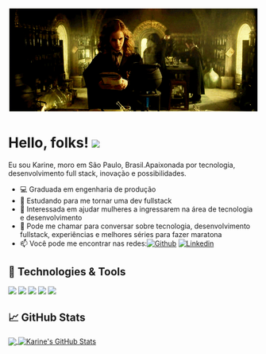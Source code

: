 <h1 align="center">
  <img src="https://github.com/Karinecasant/Karinecasant/blob/main/318fbca0948500fd7828566e0801eb7f2c222db6_hq.gif">
</h1>

# Hello, folks! <img src="https://raw.githubusercontent.com/MartinHeinz/MartinHeinz/master/wave.gif" width="30px">

Eu sou Karine, moro em São Paulo, Brasil.Apaixonada por tecnologia, desenvolvimento full stack, inovação e possibilidades.

- 💻 Graduada em engenharia de produção
- 🚀 Estudando para me tornar uma dev fullstack
- 💁 Interessada em ajudar mulheres a ingressarem na área de tecnologia e desenvolvimento
- 💬 Pode me chamar para conversar sobre tecnologia, desenvolvimento fullstack, experiências e melhores séries para fazer maratona 
- 📫 Você pode me encontrar nas redes:[![Github](https://img.shields.io/badge/-Github-000?style=flat-square&logo=Github&logoColor=white&link=https://github.com/karinecasant)](https://github.com/karinecasant) [![Linkedin](https://img.shields.io/badge/-LinkedIn-blue?style=flat-square&logo=Linkedin&logoColor=white&link=https://www.linkedin.com/in/vittoria-borotto/)](https://www.linkedin.com/in/karine-santos-8023b6127/)

## 🔧 Technologies & Tools
<img src="https://img.shields.io/badge/Back End-Java-f55247"/> <img src="https://img.shields.io/badge/Angular-developer"/> <img src="https://img.shields.io/badge/dev-fullstack-orange"/> <img src="https://img.shields.io/badge/dev-javascript-yellow"/> <img src="https://img.shields.io/badge/learning-docker-blue"/>

## &#x1f4c8; GitHub Stats

<a href="https://github.com/Karinecasant/Karinecasant">
  <img align="center" src="https://github-readme-stats.vercel.app/api/top-langs/?username=Karinecasant&hide=java,html&title_color=ffffff&text_color=c9cacc&icon_color=2bbc8a&bg_color=1d1f21" />
</a>
<a href="https://github.com/Karinecasant/Karinecasant">
  <img align="center" src="https://github-readme-stats.vercel.app/api?username=Karinecasant&show_icons=true&line_height=27&count_private=true&title_color=ffffff&text_color=c9cacc&icon_color=2bbc8a&bg_color=1d1f21" alt="Karine's GitHub Stats" />
</a>
